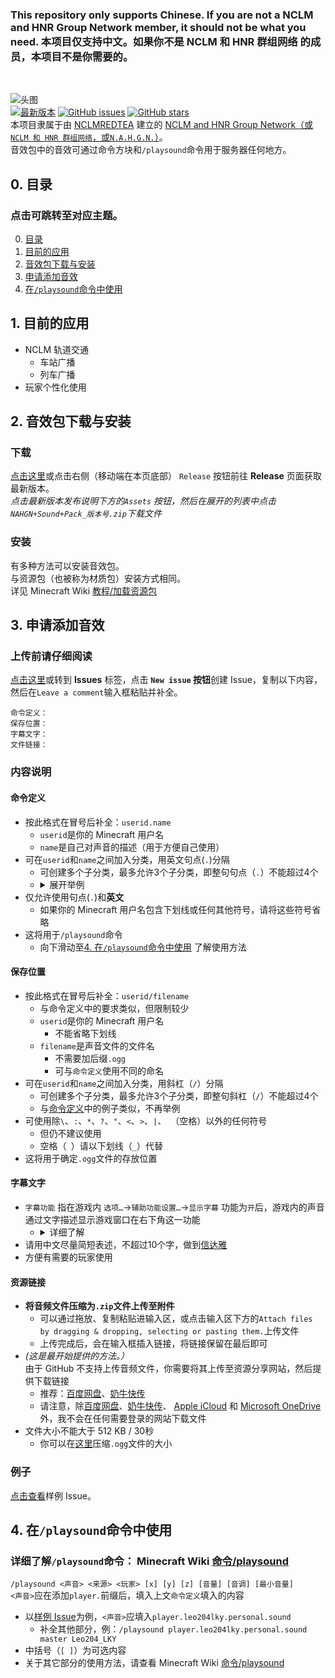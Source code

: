### This repository only supports Chinese. If you are not a **NCLM and HNR Group Network** member, it should not be what you need. 本项目仅支持中文。如果你不是 **NCLM 和 HNR 群组网络** 的成员，本项目不是你需要的。  
</br>

![头图](https://i.postimg.cc/dt91dzgg/Git-Hub.png)  
[![最新版本](https://img.shields.io/badge/最新版本-v._2035_Update_1-green?style=for-the-badge)](https://github.com/Leo204-LKY/NAHGN-Sound-Pack/releases) [![GitHub issues](https://img.shields.io/github/issues/Leo204-LKY/NAHGN-Sound-Pack?style=for-the-badge)](https://github.com/Leo204-LKY/NAHGN-Sound-Pack/issues) [![GitHub stars](https://img.shields.io/github/stars/Leo204-LKY/NAHGN-Sound-Pack?style=for-the-badge)](https://github.com/Leo204-LKY/NAHGN-Sound-Pack/stargazers)  
本项目隶属于由 [NCLMREDTEA](https://github.com/nclmredtea "点击将重定向至NCLMREADTEA的GitHub主页。") 建立的 [NCLM and HNR Group Network（或 `NCLM 和 HNR 群组网络`，或`N.A.H.G.N.`）](https://github.com/nclmredtea/NAHGN "点击将跳转至 GitHub 上的 N.A.H.G.N. 项目主页。")。  
音效包中的音效可通过命令方块和`/playsound`命令用于服务器任何地方。  


## 0. 目录
### 点击可跳转至对应主题。  
0. [目录](#0-目录 "点击跳转。")  
1. [目前的应用](#1-目前的应用 "点击跳转。")  
2. [音效包下载与安装](#2-音效包下载与安装 "点击跳转。")  
3. [申请添加音效](#3-申请添加音效)  
4. [在`/playsound`命令中使用](#4-在playsound命令中使用 "点击跳转。")  


## 1. 目前的应用  
+ NCLM 轨道交通  
  + 车站广播  
  + 列车广播  
+ 玩家个性化使用


## 2. 音效包下载与安装  
### 下载  
[点击这里](https://github.com/Leo204-LKY/NAHGN-Sound-Pack/releases "点击将重定向至 Release 页面。")或点击右侧（移动端在本页底部） `Release` 按钮前往 **Release** 页面获取最新版本。  
_点击最新版本发布说明下方的`Assets` 按钮，然后在展开的列表中点击`NAHGN+Sound+Pack_版本号.zip`下载文件_  
### 安装   
有多种方法可以安装音效包。  
与资源包（也被称为材质包）安装方式相同。  
详见 Minecraft Wiki [教程/加载资源包](https://minecraft-zh.gamepedia.com/%E6%95%99%E7%A8%8B/%E5%8A%A0%E8%BD%BD%E8%B5%84%E6%BA%90%E5%8C%85 "点击将重定向至 Minecraft Wiki 上的相关页面。")  


## 3. 申请添加音效  
### 上传前请仔细阅读  
[点击这里](https://github.com/Leo204-LKY/NAHGN-Sound-Pack/issues/new "点击将创建一个Issue。")或转到 **Issues** 标签，点击 **`New issue` 按钮**创建 Issue，复制以下内容，然后在`Leave a comment`输入框粘贴并补全。  
```
命令定义：
保存位置：
字幕文字：
文件链接：
```
### 内容说明  
#### 命令定义  
+ 按此格式在冒号后补全：`userid.name`  
  + `userid`是你的 Minecraft 用户名  
  + `name`是自己对声音的描述（用于方便自己使用）  
+ 可在`userid`和`name`之间加入分类，用英文句点(`.`)分隔  
  + 可创建多个子分类，最多允许3个子分类，即整句句点（`.`）不能超过4个  
  + <details>
    <summary>展开举例</summary>
    <code>leo204lky.personal.sound</code>符合要求  </br>
    <code>leo204lky.personal.house.secondfloor.sound</code>符合要求，但不能再创建子分类  </br>
    <code>leo204.lky.personal.house.secondfloor.bedroom.sound</code>不符合要求，因为子分类数为4（句点数为5），超出3个的限制  </br>
    </details>  
+ 仅允许使用句点(`.`)和**英文**  
  + 如果你的 Minecraft 用户名包含下划线或任何其他符号，请将这些符号省略  
+ 这将用于`/playsound`命令  
  + 向下滑动至[4. 在`/playsound`命令中使用](#4-在playsound命令中使用 "点击跳转。")  了解使用方法

#### 保存位置  
+ 按此格式在冒号后补全：`userid/filename`  
  + 与命令定义中的要求类似，但限制较少  
  + `userid`是你的 Minecraft 用户名  
    + 不能省略下划线  
  + `filename`是声音文件的文件名  
    + 不需要加后缀`.ogg`  
    + 可与`命令定义`使用不同的命名  
+ 可在`userid`和`name`之间加入分类，用斜杠（`/`）分隔  
  + 可创建多个子分类，最多允许3个子分类，即整句斜杠（`/`）不能超过4个  
  + 与[命令定义](#命令定义)中的例子类似，不再举例  
+ 可使用除`\`、`:`、`*`、`?`、`"`、`<`、`>`、`|`、` `（空格）以外的任何符号  
  + 但仍不建议使用
  + 空格（` `）请以下划线（`_`）代替
+ 这将用于确定`.ogg`文件的存放位置  

#### 字幕文字  
+ `字幕功能` 指在游戏内 `选项…`->`辅助功能设置…`->`显示字幕` 功能为`开`后，游戏内的声音通过文字描述显示游戏窗口在右下角这一功能  
  + <details>
    <summary>详细了解</summary>
    一个例子：</br>
    <img src="https://gamepedia.cursecdn.com/minecraft_zh_gamepedia/a/a8/Subtitles_Simplified.png" title="图片来自 Minecraft Wiki。" alt="游戏内显示的字幕。"></br>
    详见 Minecraft Wiki <a href="https://minecraft-zh.gamepedia.com/%E5%AD%97%E5%B9%95" title="点击将重定向至 Minecraft Wiki 上的相关页面。">字幕</a>
    </details>  
+ 请用中文尽量简短表述，不超过10个字，做到[信达雅](https://baike.baidu.com/item/%E4%BF%A1%E8%BE%BE%E9%9B%85 "点击将跳转至“信”“达”“雅”的百度百科词条。这三个字用在这里其实并不严谨。")  
+ 方便有需要的玩家使用  

#### 资源链接  
+ **将音频文件压缩为`.zip`文件上传至附件**  
  + 可以通过拖放、复制粘贴进输入区，或点击输入区下方的`Attach files by dragging & dropping, selecting or pasting them.`上传文件
  + 上传完成后，会在输入框插入链接，将链接保留在最后即可  
+ _(这是最开始提供的方法。）_  
  由于 GitHub 不支持上传音频文件，你需要将其上传至资源分享网站，然后提供下载链接  
  + 推荐：[百度网盘](https://pan.baidu.com "点击将重定向至百度网盘。")、[奶牛快传](https://cowtransfer.com "点击将重定向至奶牛快传。")  
  + 请注意，除[百度网盘](https://pan.baidu.com "点击将重定向至百度网盘。")、[奶牛快传](https://cowtransfer.com/ "点击将重定向至奶牛快传。")、 [Apple iCloud](https://www.icloud.com/ "点击将重定向至 Apple iCloud。") 和 [Microsoft OneDrive](https://onedrive.live.com/ "点击将重定向至 Microsoft OneDrive。") 外，我不会在任何需要登录的网站下载文件  
+ 文件大小不能大于 512 KB / 30秒  
  + 你可以在[这里](https://www.compresss.com/cn/compress-ogg.html "点击将重定向至Compress.com")压缩`.ogg`文件的大小  

### 例子  
[点击查看](https://github.com/Leo204-LKY/NAHGN-Sound-Pack/issues/1 "点击将重定向至编号为1的例子 Issue。")样例 Issue。  


## 4. 在`/playsound`命令中使用  
### 详细了解`/playsound`命令： Minecraft Wiki [命令/playsound](https://minecraft-zh.gamepedia.com/%E5%91%BD%E4%BB%A4/playsound "点击将重定向至 Minecraft Wiki 上的相关页面。")  
`/playsound <声音> <来源> <玩家> [x] [y] [z] [音量] [音调] [最小音量]`  
`<声音>`应在添加`player.`前缀后，填入上文`命令定义`填入的内容  
+ 以[样例 Issue](https://github.com/Leo204-LKY/NAHGN-Sound-Pack/issues/1 "点击将重定向至编号为1的例子 Issue。")为例，`<声音>`应填入`player.leo204lky.personal.sound`  
  + 补全其他部分，例：`/playsound player.leo204lky.personal.sound master Leo204_LKY`  
+ 中括号（`[ ]`）为可选内容  
+ 关于其它部分的使用方法，请查看 Minecraft Wiki [命令/playsound](https://minecraft-zh.gamepedia.com/%E5%91%BD%E4%BB%A4/playsound "点击将重定向至 Minecraft Wiki 上的相关页面。")    

